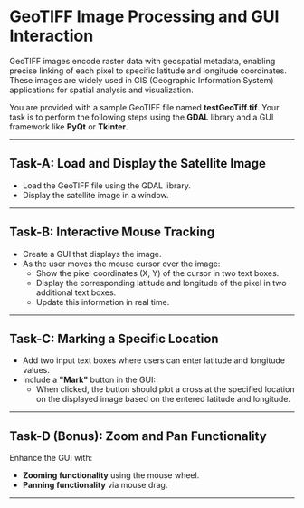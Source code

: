 # GeoTIFF Image Processing and GUI Interaction

GeoTIFF images encode raster data with geospatial metadata, enabling precise linking of each pixel to specific latitude and longitude coordinates. These images are widely used in GIS (Geographic Information System) applications for spatial analysis and visualization.

You are provided with a sample GeoTIFF file named **testGeoTiff.tif**. Your task is to perform the following steps using the **GDAL** library and a GUI framework like **PyQt** or **Tkinter**.

---

## Task-A: Load and Display the Satellite Image

- Load the GeoTIFF file using the GDAL library.
- Display the satellite image in a window.

---

## Task-B: Interactive Mouse Tracking

- Create a GUI that displays the image.
- As the user moves the mouse cursor over the image:
  - Show the pixel coordinates (X, Y) of the cursor in two text boxes.
  - Display the corresponding latitude and longitude of the pixel in two additional text boxes.
  - Update this information in real time.

---

## Task-C: Marking a Specific Location

- Add two input text boxes where users can enter latitude and longitude values.
- Include a **"Mark"** button in the GUI:
  - When clicked, the button should plot a cross at the specified location on the displayed image based on the entered latitude and longitude.

---

## Task-D (Bonus): Zoom and Pan Functionality

Enhance the GUI with:

- **Zooming functionality** using the mouse wheel.
- **Panning functionality** via mouse drag.

---